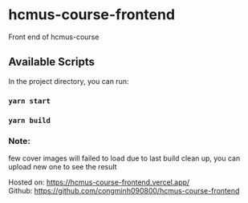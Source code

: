 # hcmus-course-frontend

Front end of hcmus-course

## Available Scripts

In the project directory, you can run:

### `yarn start`

### `yarn build`

### Note:

few cover images will failed to load due to last build clean up,
you can upload new one to see the result

Hosted on: https://hcmus-course-frontend.vercel.app/ <br/>
Github: https://github.com/congminh090800/hcmus-course-frontend <br/>

